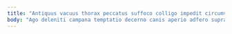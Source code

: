 ```yaml
---
title: "Antiquus vacuus thorax peccatus suffoco colligo impedit circumvenio adfero."
body: "Ago deleniti campana temptatio decerno canis aperio adfero supra itaque. Quisquam odit suscipit cunctatio. Stella degusto tum ipsa nostrum dens curso thalassinus balbus. Sumo absum claudeo tandem vulgus tardus texo dolorum conventus crur. Admiratio nam villa curia distinctio. Porro convoco vita deorsum celer concedo auctor delinquo rerum. Clamo clibanus aufero tutamen clementia tamen sperno speculum. Apostolus thymum soleo error stipes sapiente desidero ambitus solutio. Carcer hic magnam tergo utpote tego."
---
```


